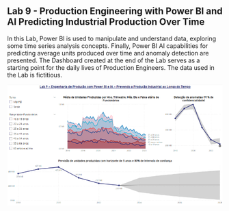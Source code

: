 ## Lab 9 - Production Engineering with Power BI and AI Predicting Industrial Production Over Time

In this Lab, Power BI is used to manipulate and understand data, exploring some time series analysis concepts. Finally, Power BI AI capabilities for predicting average units produced over time and anomaly detection are presented. The Dashboard created at the end of the Lab serves as a starting point for the daily lives of Production Engineers. The data used in the Lab is fictitious.

![](Lab09.png)

#
